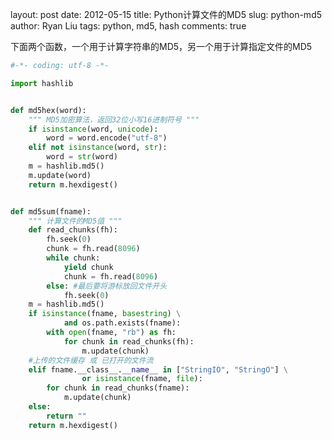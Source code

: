 layout:     post
date:       2012-05-15
title:      Python计算文件的MD5
slug:       python-md5
author:     Ryan Liu
tags:       python, md5, hash
comments:   true

下面两个函数，一个用于计算字符串的MD5，另一个用于计算指定文件的MD5

```python
#-*- coding: utf-8 -*-

import hashlib


def md5hex(word):
    """ MD5加密算法，返回32位小写16进制符号 """
    if isinstance(word, unicode):
        word = word.encode("utf-8")
    elif not isinstance(word, str):
        word = str(word)
    m = hashlib.md5()
    m.update(word)
    return m.hexdigest()


def md5sum(fname):
    """ 计算文件的MD5值 """
    def read_chunks(fh):
        fh.seek(0)
        chunk = fh.read(8096)
        while chunk:
            yield chunk
            chunk = fh.read(8096)
        else: #最后要将游标放回文件开头
            fh.seek(0)
    m = hashlib.md5()
    if isinstance(fname, basestring) \
            and os.path.exists(fname):
        with open(fname, "rb") as fh:
            for chunk in read_chunks(fh):
                m.update(chunk)
    #上传的文件缓存 或 已打开的文件流
    elif fname.__class__.__name__ in ["StringIO", "StringO"] \
                or isinstance(fname, file):
        for chunk in read_chunks(fname):
            m.update(chunk)
    else:
        return ""
    return m.hexdigest()
```
